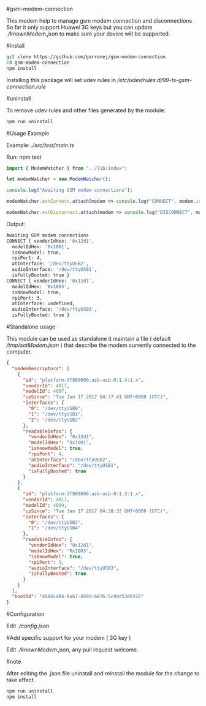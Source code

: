 #gsm-modem-connection

This modem help to manage gsm modem connection and disconnections
So far it only support Huawei 3G keys but you can update *./knownModem.json*
to make sure your device will be supported.

#install

````bash
git clone https://github.com/garronej/gsm-modem-connection
cd gsm-modem-connection
npm install
````
Installing this package will set udev rules in */etc/udev/rules.d/99-ts-gsm-connection.rule*

#uninstall

To remove udev rules and other files generated by the module:

````bash
npm run uninstall
````

#Usage Example

Example: *./src/test/main.ts* 

Run: npm test

````javascript
import { ModemWatcher } from "../lib/index";

let modemWatcher = new ModemWatcher();

console.log("Awaiting GSM modem connections");

modemWatcher.evtConnect.attach(modem => console.log("CONNECT", modem.infos));

modemWatcher.evtDisconnect.attach(modem => console.log("DISCONNECT", modem.infos));
````

Output: 

````bash
Awaiting GSM modem connections
CONNECT { vendorIdHex: '0x12d1',
  modelIdHex: '0x1001',
  isKnowModel: true,
  rpiPort: 4,
  atInterface: '/dev/ttyUSB2',
  audioInterface: '/dev/ttyUSB1',
  isFullyBooted: true }
CONNECT { vendorIdHex: '0x12d1',
  modelIdHex: '0x1003',
  isKnowModel: true,
  rpiPort: 3,
  atInterface: undefined,
  audioInterface: '/dev/ttyUSB3',
  isFullyBooted: true }
````

#Standalone usage

This module can be used as standalone it maintain a file ( default */tmp/setModem.json* ) that describe
the modem currently connected to the computer.

````json
{
  "modemDescriptors": [
    {
      "id": "platform-3f980000.usb-usb-0:1.4:1.x",
      "vendorId": 4817,
      "modelId": 4097,
      "upSince": "Tue Jan 17 2017 04:37:41 GMT+0000 (UTC)",
      "interfaces": {
        "0": "/dev/ttyUSB0",
        "1": "/dev/ttyUSB1",
        "2": "/dev/ttyUSB2"
      },
      "readableInfos": {
        "vendorIdHex": "0x12d1",
        "modelIdHex": "0x1001",
        "isKnowModel": true,
        "rpiPort": 4,
        "atInterface": "/dev/ttyUSB2",
        "audioInterface": "/dev/ttyUSB1",
        "isFullyBooted": true
      }
    },
    {
      "id": "platform-3f980000.usb-usb-0:1.3:1.x",
      "vendorId": 4817,
      "modelId": 4099,
      "upSince": "Tue Jan 17 2017 04:38:33 GMT+0000 (UTC)",
      "interfaces": {
        "0": "/dev/ttyUSB3",
        "1": "/dev/ttyUSB4"
      },
      "readableInfos": {
        "vendorIdHex": "0x12d1",
        "modelIdHex": "0x1003",
        "isKnowModel": true,
        "rpiPort": 3,
        "audioInterface": "/dev/ttyUSB3",
        "isFullyBooted": true
      }
    }
  ],
  "bootId": "d48dc484-0ab7-459d-b876-5c9dd53d0316"
}
````

#Configuration

Edit *./config.json*

#Add specific support for your modem ( 3G key )

Edit *./knownModem.json*, any pull request welcome.

#note

After editing the .json file uninstall and reinstall the module for the change to take effect.

````bash 
npm run uninstall
npm install
````